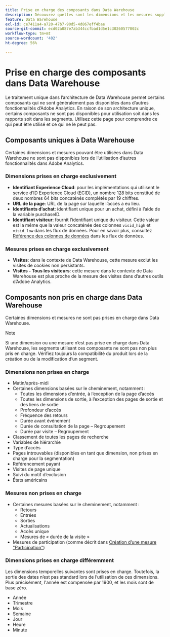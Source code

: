 ```yaml
---
title: Prise en charge des composants dans Data Warehouse
description: Découvrez quelles sont les dimensions et les mesures supplémentaires disponibles dans Data Warehouse et celles qui ne sont pas prises en charge.
feature: Data Warehouse
exl-id: ce7411a4-a720-47b7-90d5-4d867eff4bae
source-git-commit: ecd02a087e7ab344ccfbad1d5e1c30260577002c
workflow-type: tm+mt
source-wordcount: '402'
ht-degree: 56%

---
```


# Prise en charge des composants dans Data Warehouse

Le traitement unique dans l’architecture de Data Warehouse permet certains composants qui ne sont généralement pas disponibles dans d’autres fonctionnalités d’Adobe Analytics. En raison de son architecture unique, certains composants ne sont pas disponibles pour utilisation soit dans les rapports soit dans les segments. Utilisez cette page pour comprendre ce qui peut être utilisé et ce qui ne le peut pas.

## Composants uniques à Data Warehouse

Certaines dimensions et mesures pouvant être utilisées dans Data Warehouse ne sont pas disponibles lors de l’utilisation d’autres fonctionnalités dans Adobe Analytics.

### Dimensions prises en charge exclusivement

* **Identifiant Experience Cloud**: pour les implémentations qui utilisent le service d’ID Experience Cloud (ECID), un nombre 128 bits constitué de deux nombres 64 bits concaténés complétés par 19 chiffres.
* **URL de la page**: URL de la page sur laquelle l’accès a eu lieu.
* **Identifiants d’achat**: identifiant unique pour un achat, défini à l’aide de la variable purchaseID.
* **Identifiant visiteur**: fournit l’identifiant unique du visiteur. Cette valeur est la même que la valeur concaténée des colonnes `visid_high` et `visid_low` dans les flux de données. Pour en savoir plus, consultez [Référence des colonnes de données](../analytics-data-feed/c-df-contents/datafeeds-reference.md) dans les flux de données.

### Mesures prises en charge exclusivement

* **Visites**: dans le contexte de Data Warehouse, cette mesure exclut les visites de cookies non persistants.
* **Visites - Tous les visiteurs**: cette mesure dans le contexte de Data Warehouse est plus proche de la mesure des visites dans d’autres outils d’Adobe Analytics.

## Composants non pris en charge dans Data Warehouse

Certaines dimensions et mesures ne sont pas prises en charge dans Data Warehouse.

>[!NOTE]
>
>Si une dimension ou une mesure n’est pas prise en charge dans Data Warehouse, les segments utilisant ces composants ne sont pas non plus pris en charge. Vérifiez toujours la compatibilité du produit lors de la création ou de la modification d’un segment.

### Dimensions non prises en charge

* Matin/après-midi
* Certaines dimensions basées sur le cheminement, notamment :
   * Toutes les dimensions d’entrée, à l’exception de la page d’accès
   * Toutes les dimensions de sortie, à l’exception des pages de sortie et des liens de sortie
   * Profondeur d’accès
   * Fréquence des retours
   * Durée avant événement
   * Durée de consultation de la page – Regroupement
   * Durée par visite – Regroupement
* Classement de toutes les pages de recherche
* Variables de hiérarchie
* Type d’accès
* Pages introuvables (disponibles en tant que dimension, non prises en charge pour la segmentation)
* Référencement payant
* Visites de page unique
* Suivi du motif d’exclusion
* États américains

### Mesures non prises en charge

* Certaines mesures basées sur le cheminement, notamment :
   * Retours
   * Entrées
   * Sorties
   * Actualisations
   * Accès unique
   * Mesures de « durée de la visite »
* Mesures de participation (comme décrit dans [Création d’une mesure &quot;Participation&quot;](/help/components/c-calcmetrics/c-workflow/cm-workflow/c-build-metrics/participation-metric.md))

### Dimensions prises en charge différemment

Les dimensions temporelles suivantes sont prises en charge. Toutefois, la sortie des dates n’est pas standard lors de l’utilisation de ces dimensions. Plus précisément, l&#39;année est compensée par 1900, et les mois sont de base zéro.

* Année
* Trimestre
* Mois
* Semaine
* Jour
* Heure 
* Minute
